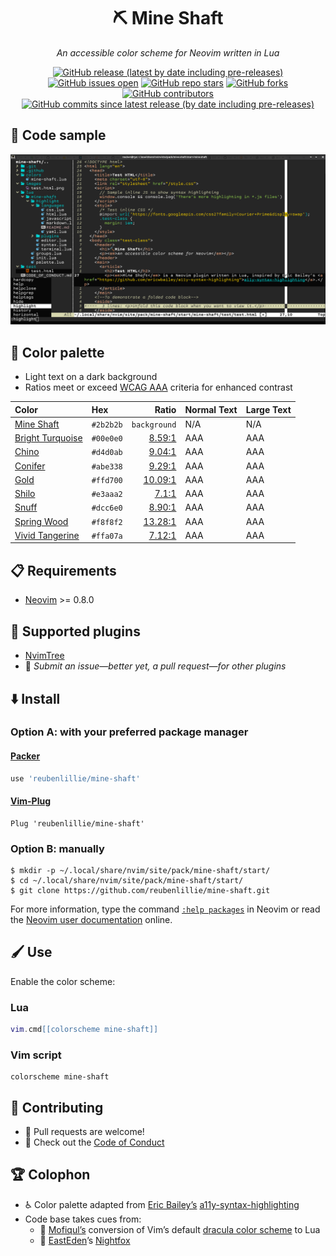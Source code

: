 <div align="center">
  <h1>⛏️ Mine Shaft</h1>
  <p><em>An accessible color scheme for Neovim written in Lua</em></p>
</div>
<p align="center">
  <!--Release-->
  <a href="https://github.com/reubenlillie/mine-shaft/releases"><img alt="GitHub release (latest by date including pre-releases)" src="https://img.shields.io/github/v/release/reubenlillie/mine-shaft?include_prereleases&label=%F0%9F%8F%B7%EF%B8%8F%20Latest&colorA=2b2b2b&colorB=d4d0ab&style=for-the-badge"></a>
  <!--Issues-->
  <a href="https://github.com/reubenlillie/mine-shaft/issues"><img alt="GitHub issues open" src="https://img.shields.io/github/issues/reubenlillie/mine-shaft?label=%E2%9D%97%20Issues&colorA=2b2b2b&colorB=ffa07a&style=for-the-badge"></a>
  <!--Stars-->
  <a href="https://github.com/reubenlillie/mine-shaft/stargazers"><img alt="GitHub repo stars" src="https://img.shields.io/github/stars/reubenlillie/mine-shaft?label=%F0%9F%8C%9F%20Stars&colorA=2b2b2b&colorB=ffd700&style=for-the-badge"></a>
  <!--Forks-->
  <a href="https://github.com/reubenlillkie/mine-shaft/network/members"><img alt="GitHub forks" src="https://img.shields.io/github/forks/reubenlillie/mine-shaft?label=%F0%9F%94%B1%20Forks&colorA=2b2b2b&colorB=abe338&style=for-the-badge"></a>
  <!--Contributors-->
  <a href="https://github.com/reubenlillkie/mine-shaft/contributors"><img alt="GitHub contributors" src="https://img.shields.io/github/contributors/reubenlillie/mine-shaft?label=%F0%9F%91%B7%20Contributors&colorA=2b2b2b&colorB=e3aaa2&style=for-the-badge"></a>
  <!--Commits since lastest relase-->
  <a href="https://github.com/reubenlillie/mine-shaft/commits/v1.0.0"><img alt="GitHub commits since latest release (by date including pre-releases)" src="https://img.shields.io/github/commits-since/reubenlillie/mine-shaft/v0.1.1/v1.0.0?include_prereleases&colorA=2b2b2b&colorB=dcc6e0&logo=git&style=for-the-badge"></a>
</p>

## 🧪 Code sample

![The Mine Shaft color scheme applied to HTML in Neovim with the NvimTree. Screenshot](/images/test.html.png)

## 🎨 Color palette

* Light text on a dark background
* Ratios meet or exceed [WCAG AAA](https://www.w3.org/TR/WCAG/#contrast-enhanced) criteria for enhanced contrast

| Color | Hex | Ratio | Normal Text | Large Text |
| :---- | :-- | ----: | :---------- | :--------- |
| [Mine Shaft](http://chir.ag/projects/name-that-color/#2b2b2b) | `#2b2b2b` | `background` | N/A | N/A |
| [Bright Turquoise](http://chir.ag/projects/name-that-color/#00e0e0) | `#00e0e0` | [8.59:1](https://webaim.org/resources/contrastchecker/?fcolor=00E0E0&bcolor=2B2B2B) | AAA | AAA |
| [Chino](http://chir.ag/projects/name-that-color/#d4d0ab) | `#d4d0ab` | [9.04:1](https://webaim.org/resources/contrastchecker/?fcolor=D4D0AB&bcolor=2B2B2B) | AAA | AAA |
| [Conifer](http://chir.ag/projects/name-that-color/#abe338) | `#abe338` | [9.29:1](https://webaim.org/resources/contrastchecker/?fcolor=ABE338&bcolor=2B2B2B) | AAA | AAA |
| [Gold](http://chir.ag/projects/name-that-color/#ffd700) | `#ffd700` | [10.09:1](https://webaim.org/resources/contrastchecker/?fcolor=FFD700&bcolor=2B2B2B) | AAA | AAA |
| [Shilo](http://chir.ag/projects/name-that-color/#e3aaa2) | `#e3aaa2` | [7.1:1](https://webaim.org/resources/contrastchecker/?fcolor=E3AAA2&bcolor=2B2B2B) | AAA | AAA |
| [Snuff](http://chir.ag/projects/name-that-color/#dcc6e0) | `#dcc6e0` | [8.90:1](https://webaim.org/resources/contrastchecker/?fcolor=DCC6E0&bcolor=2B2B2B) | AAA | AAA |
| [Spring Wood](http://chir.ag/projects/name-that-color/#f8f8f2) | `#f8f8f2` | [13.28:1](https://webaim.org/resources/contrastchecker/?fcolor=F8F8F2&bcolor=2B2B2B) | AAA | AAA |
| [Vivid Tangerine](http://chir.ag/projects/name-that-color/#ffa07a) | `#ffa07a` | [7.12:1](https://webaim.org/resources/contrastchecker/?fcolor=FFA07A&bcolor=2B2B2B) | AAA | AAA |

## 📋 Requirements

* [Neovim](https://github.com/neovim/neovim/wiki/Installing-Neovim) >= 0.8.0

## 🔌 Supported plugins

* [NvimTree](https://github.com/nvim-tree/nvim-tree.lua)
* 💌 _Submit an issue—better yet, a pull request—for other plugins_

## ⬇️ Install

### Option A: with your preferred package manager

#### [Packer](https://github.com/wbthomason/packer.nvim)

```lua
use 'reubenlillie/mine-shaft'
```

#### [Vim-Plug](https://github.com/junegunn/vim-plug)

```vim
Plug 'reubenlillie/mine-shaft'
```

### Option B: manually

```cli
$ mkdir -p ~/.local/share/nvim/site/pack/mine-shaft/start/
$ cd ~/.local/share/nvim/site/pack/mine-shaft/start/
$ git clone https://github.com/reubenlillie/mine-shaft.git
```

For more information, type the command [`:help packages`][nvim-help-packages] in Neovim or read the [Neovim user documentation][nvim-help-packages] online.

## 🖌️ Use

Enable the color scheme:

### Lua

```lua
vim.cmd[[colorscheme mine-shaft]]
```

### Vim script

```vim
colorscheme mine-shaft
```

## 👷 Contributing

* 🫶 Pull requests are welcome!
* 📌 Check out the [Code of Conduct](/CODE_OF_CONDUCT.md)

## 🏆 Colophon

* ♿ Color palette adapted from [Eric Bailey’s](https://github.com/ericwbailey) [a11y-syntax-highlighting](https://github.com/ericwbailey/a11y-syntax-highlighting)
* Code base takes cues from:
  - 🧛 [Mofiqul’s](https://github.com/Mofiqul) conversion of Vim’s default [dracula color scheme](https://github.com/Mofiqul/dracula.nvim) to Lua
  - 🦊 [EastEden](https://github.com/EdenEast)’s [Nightfox](https://github.com/EdenEast/nightfox.nvim)

[nvim-help-packages]: https://neovim.io/doc/user/repeat.html#packages
